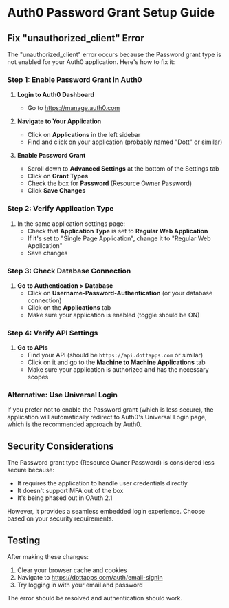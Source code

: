# Auth0 Password Grant Setup Guide

## Fix "unauthorized_client" Error

The "unauthorized_client" error occurs because the Password grant type is not enabled for your Auth0 application. Here's how to fix it:

### Step 1: Enable Password Grant in Auth0

1. **Login to Auth0 Dashboard**
   - Go to https://manage.auth0.com

2. **Navigate to Your Application**
   - Click on **Applications** in the left sidebar
   - Find and click on your application (probably named "Dott" or similar)

3. **Enable Password Grant**
   - Scroll down to **Advanced Settings** at the bottom of the Settings tab
   - Click on **Grant Types**
   - Check the box for **Password** (Resource Owner Password)
   - Click **Save Changes**

### Step 2: Verify Application Type

1. In the same application settings page:
   - Check that **Application Type** is set to **Regular Web Application**
   - If it's set to "Single Page Application", change it to "Regular Web Application"
   - Save changes

### Step 3: Check Database Connection

1. **Go to Authentication > Database**
   - Click on **Username-Password-Authentication** (or your database connection)
   - Click on the **Applications** tab
   - Make sure your application is enabled (toggle should be ON)

### Step 4: Verify API Settings

1. **Go to APIs**
   - Find your API (should be `https://api.dottapps.com` or similar)
   - Click on it and go to the **Machine to Machine Applications** tab
   - Make sure your application is authorized and has the necessary scopes

### Alternative: Use Universal Login

If you prefer not to enable the Password grant (which is less secure), the application will automatically redirect to Auth0's Universal Login page, which is the recommended approach by Auth0.

## Security Considerations

The Password grant type (Resource Owner Password) is considered less secure because:
- It requires the application to handle user credentials directly
- It doesn't support MFA out of the box
- It's being phased out in OAuth 2.1

However, it provides a seamless embedded login experience. Choose based on your security requirements.

## Testing

After making these changes:
1. Clear your browser cache and cookies
2. Navigate to https://dottapps.com/auth/email-signin
3. Try logging in with your email and password

The error should be resolved and authentication should work.